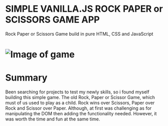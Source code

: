 # SIMPLE VANILLA.JS ROCK PAPER or SCISSORS GAME APP

Rock Paper or Scissors Game build in pure HTML, CSS and JavaScript

# ![Image of game](C:\Users\jonathan\Pictures\Screenshots)

# Summary

Been searching for projects to test my newly skills, so i found myself building this simple game. The old Rock, Paper or Scissor Game, which must of us used to play as a child. Rock wins over Scissors, Paper over Rock and Scissor over Paper. Although, at first was challenging as for manipulating the DOM then adding the functionality needed. However, it was worth the time and fun at the same time.
